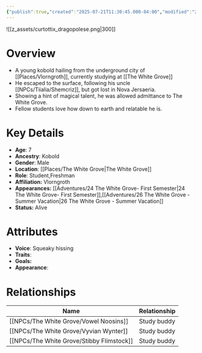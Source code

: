```yaml
---
{"publish":true,"created":"2025-07-21T11:30:45.000-04:00","modified":"2025-10-17T10:23:39.593-04:00","published":"2025-10-17T10:23:39.593-04:00","cssclasses":"","Age":"7","Ancestry":"Kobold","Gender":"Male","Location":["[[Places/The White Grove]]"],"Role":["Student","Freshman"],"Affiliation":["Vlorngroth"],"Appearances":["[[24 The White Grove- First Semester]]","[[26 The White Grove - Summer Vacation]]"],"Status":"Alive"}
---
```


![[z_assets/curtottix_dragopolese.png|300]]

# Overview
- A young kobold hailing from the underground city of [[Places/Vlorngroth]], currently studying at [[The White Grove]]
- He escaped to the surface, following his uncle [[NPCs/Tiialia/Shemcriz]], but got lost in Nova Jersaeria.
- Showing a hint of magical talent, he was allowed admittance to The White Grove.
- Fellow students love how down to earth and relatable he is.

# Key Details
- **Age**: 7
- **Ancestry**: Kobold
- **Gender**: Male
- **Location**: [[Places/The White Grove\|The White Grove]]
- **Role**: Student,Freshman
- **Affiliation:** Vlorngroth
- **Appearances:** [[Adventures/24 The White Grove- First Semester\|24 The White Grove- First Semester]],[[Adventures/26 The White Grove - Summer Vacation\|26 The White Grove - Summer Vacation]]
- **Status:** Alive

# Attributes
- **Voice**: Squeaky hissing
- **Traits**: 
- **Goals:** 
- **Appearance**: 

# Relationships

| Name                 | Relationship |
| -------------------- | ------------ |
| [[NPCs/The White Grove/Vowel Noosins]]    | Study buddy  |
| [[NPCs/The White Grove/Vyvian Wynter]]    | Study buddy  |
| [[NPCs/The White Grove/Stibby Flimstock]] | Study buddy  |

